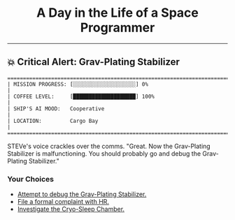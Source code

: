 <h1 align="center">A Day in the Life of a Space Programmer</h1>

---

<h2 id="node-3">💥 Critical Alert: Grav-Plating Stabilizer</h2>

```
========================================================================
| MISSION PROGRESS: [░░░░░░░░░░░░░░░░░░░░] 0%                                  |
| COFFEE LEVEL:     [████████████████████] 100%                                |
| SHIP'S AI MOOD:   Cooperative                                                |
| LOCATION:         Cargo Bay                                                  |
========================================================================
```

STEVe's voice crackles over the comms. "Great. Now the Grav-Plating Stabilizer is malfunctioning. You should probably go and debug the Grav-Plating Stabilizer."



### Your Choices

*   [Attempt to debug the Grav-Plating Stabilizer.](./README-0005.md)
*   [File a formal complaint with HR.](./README-0005.md)
*   [Investigate the Cryo-Sleep Chamber.](./README-0004.md)
